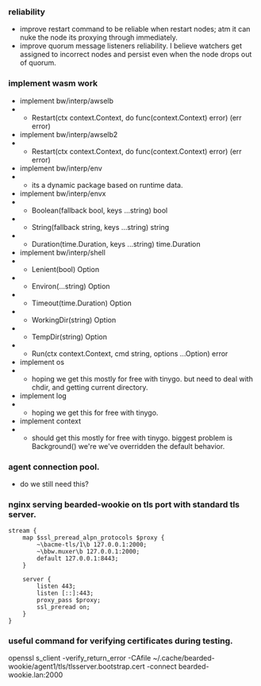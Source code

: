 ### reliability
- improve restart command to be reliable when restart nodes; atm it can nuke the node its proxying through immediately.
- improve quorum message listeners reliability. I believe watchers get assigned to incorrect nodes and persist even when the node drops out of quorum.

### implement wasm work
- implement bw/interp/awselb
- - Restart(ctx context.Context, do func(context.Context) error) (err error)
- implement bw/interp/awselb2
- - Restart(ctx context.Context, do func(context.Context) error) (err error)
- implement bw/interp/env
- - its a dynamic package based on runtime data.
- implement bw/interp/envx
- - Boolean(fallback bool, keys ...string) bool
- - String(fallback string, keys ...string) string
- - Duration(time.Duration, keys ...string) time.Duration
- implement bw/interp/shell
- - Lenient(bool) Option
- - Environ(...string) Option
- - Timeout(time.Duration) Option
- - WorkingDir(string) Option
- - TempDir(string) Option
- - Run(ctx context.Context, cmd string, options ...Option) error
- implement os
- - hoping we get this mostly for free with tinygo. but need to deal with chdir, and getting current directory.
- implement log
- - hoping we get this for free with tinygo.
- implement context
- - should get this mostly for free with tinygo. biggest problem is Background() we're we've overridden the default behavior.

### agent connection pool.
- do we still need this?

### nginx serving bearded-wookie on tls port with standard tls server.
```nginx
stream {
	map $ssl_preread_alpn_protocols $proxy {
		~\bacme-tls/1\b 127.0.0.1:2000;
		~\bbw.muxer\b 127.0.0.1:2000;
		default 127.0.0.1:8443;
	}

	server {
		listen 443;
		listen [::]:443;
		proxy_pass $proxy;
		ssl_preread on;
	}
}
```
### useful command for verifying certificates during testing.
openssl s_client -verify_return_error -CAfile ~/.cache/bearded-wookie/agent1/tls/tlsserver.bootstrap.cert -connect bearded-wookie.lan:2000